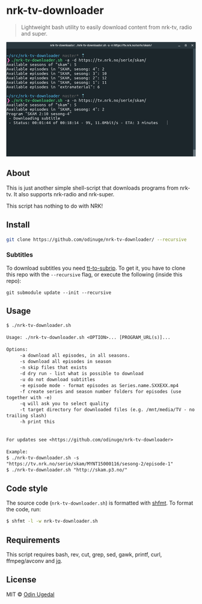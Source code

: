 # nrk-tv-downloader
> Lightweight bash utility to easily download content from nrk-tv,
> radio and super.

![Terminal with nrk-tv-downloader](screenshot.png)

## About

This is just another simple shell-script that downloads programs from nrk-tv. It also supports nrk-radio and nrk-super.

This script has nothing to do with NRK!


## Install
```bash
git clone https://github.com/odinuge/nrk-tv-downloader/ --recursive
```

### Subtitles
To download subtitles you need [tt-to-subrip](https://github.com/odinuge/tt-to-subrip/). To get it, you have to clone this repo with the `--recursive` flag, or execute the following (inside this repo):

```
git submodule update --init --recursive

```

## Usage

```
$ ./nrk-tv-downloader.sh

Usage: ./nrk-tv-downloader.sh <OPTION>... [PROGRAM_URL(s)]...

Options:
     -a download all episodes, in all seasons.
     -s download all episodes in season
     -n skip files that exists
     -d dry run - list what is possible to download
     -u do not download subtitles
     -e episode mode - format episodes as Series.name.SXXEXX.mp4
     -f create series and season number folders for episodes (use together with -e)
     -q will ask you to select quality
     -t target directory for downloaded files (e.g. /mnt/media/TV - no trailing slash)
     -h print this


For updates see <https://github.com/odinuge/nrk-tv-downloader>

Example:
$ ./nrk-tv-downloader.sh -s "https://tv.nrk.no/serie/skam/MYNT15000116/sesong-2/episode-1"
$ ./nrk-tv-downloader.sh "http://skam.p3.no/"
```

## Code style
The source code (`nrk-tv-downloader.sh`) is formatted with [shfmt](https://github.com/mvdan/sh). To format the code, run:

```bash
$ shfmt -l -w nrk-tv-downloader.sh
```

## Requirements
This script requires bash, rev, cut, grep, sed, gawk, printf, curl, ffmpeg/avconv and [jq](https://stedolan.github.io/jq/).

## License
MIT © [Odin Ugedal](https://ugedal.com)
